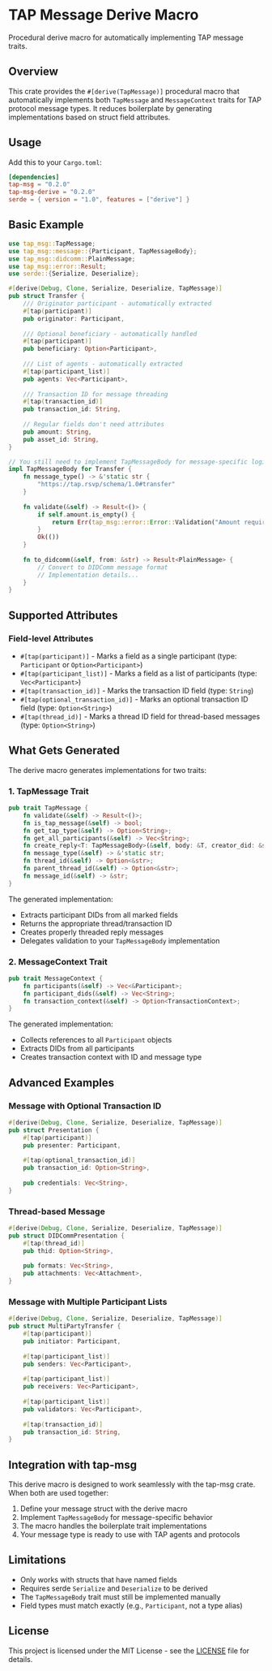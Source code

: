 # TAP Message Derive Macro

Procedural derive macro for automatically implementing TAP message traits.

## Overview

This crate provides the `#[derive(TapMessage)]` procedural macro that automatically implements both `TapMessage` and `MessageContext` traits for TAP protocol message types. It reduces boilerplate by generating implementations based on struct field attributes.

## Usage

Add this to your `Cargo.toml`:

```toml
[dependencies]
tap-msg = "0.2.0"
tap-msg-derive = "0.2.0"
serde = { version = "1.0", features = ["derive"] }
```

## Basic Example

```rust
use tap_msg::TapMessage;
use tap_msg::message::{Participant, TapMessageBody};
use tap_msg::didcomm::PlainMessage;
use tap_msg::error::Result;
use serde::{Serialize, Deserialize};

#[derive(Debug, Clone, Serialize, Deserialize, TapMessage)]
pub struct Transfer {
    /// Originator participant - automatically extracted
    #[tap(participant)]
    pub originator: Participant,
    
    /// Optional beneficiary - automatically handled
    #[tap(participant)]
    pub beneficiary: Option<Participant>,
    
    /// List of agents - automatically extracted
    #[tap(participant_list)]
    pub agents: Vec<Participant>,
    
    /// Transaction ID for message threading
    #[tap(transaction_id)]
    pub transaction_id: String,
    
    // Regular fields don't need attributes
    pub amount: String,
    pub asset_id: String,
}

// You still need to implement TapMessageBody for message-specific logic
impl TapMessageBody for Transfer {
    fn message_type() -> &'static str {
        "https://tap.rsvp/schema/1.0#transfer"
    }
    
    fn validate(&self) -> Result<()> {
        if self.amount.is_empty() {
            return Err(tap_msg::error::Error::Validation("Amount required".to_string()));
        }
        Ok(())
    }
    
    fn to_didcomm(&self, from: &str) -> Result<PlainMessage> {
        // Convert to DIDComm message format
        // Implementation details...
    }
}
```

## Supported Attributes

### Field-level Attributes

- `#[tap(participant)]` - Marks a field as a single participant (type: `Participant` or `Option<Participant>`)
- `#[tap(participant_list)]` - Marks a field as a list of participants (type: `Vec<Participant>`)
- `#[tap(transaction_id)]` - Marks the transaction ID field (type: `String`)
- `#[tap(optional_transaction_id)]` - Marks an optional transaction ID field (type: `Option<String>`)
- `#[tap(thread_id)]` - Marks a thread ID field for thread-based messages (type: `Option<String>`)

## What Gets Generated

The derive macro generates implementations for two traits:

### 1. TapMessage Trait

```rust
pub trait TapMessage {
    fn validate(&self) -> Result<()>;
    fn is_tap_message(&self) -> bool;
    fn get_tap_type(&self) -> Option<String>;
    fn get_all_participants(&self) -> Vec<String>;
    fn create_reply<T: TapMessageBody>(&self, body: &T, creator_did: &str) -> Result<PlainMessage>;
    fn message_type(&self) -> &'static str;
    fn thread_id(&self) -> Option<&str>;
    fn parent_thread_id(&self) -> Option<&str>;
    fn message_id(&self) -> &str;
}
```

The generated implementation:
- Extracts participant DIDs from all marked fields
- Returns the appropriate thread/transaction ID
- Creates properly threaded reply messages
- Delegates validation to your `TapMessageBody` implementation

### 2. MessageContext Trait

```rust
pub trait MessageContext {
    fn participants(&self) -> Vec<&Participant>;
    fn participant_dids(&self) -> Vec<String>;
    fn transaction_context(&self) -> Option<TransactionContext>;
}
```

The generated implementation:
- Collects references to all `Participant` objects
- Extracts DIDs from all participants
- Creates transaction context with ID and message type

## Advanced Examples

### Message with Optional Transaction ID

```rust
#[derive(Debug, Clone, Serialize, Deserialize, TapMessage)]
pub struct Presentation {
    #[tap(participant)]
    pub presenter: Participant,
    
    #[tap(optional_transaction_id)]
    pub transaction_id: Option<String>,
    
    pub credentials: Vec<String>,
}
```

### Thread-based Message

```rust
#[derive(Debug, Clone, Serialize, Deserialize, TapMessage)]
pub struct DIDCommPresentation {
    #[tap(thread_id)]
    pub thid: Option<String>,
    
    pub formats: Vec<String>,
    pub attachments: Vec<Attachment>,
}
```

### Message with Multiple Participant Lists

```rust
#[derive(Debug, Clone, Serialize, Deserialize, TapMessage)]
pub struct MultiPartyTransfer {
    #[tap(participant)]
    pub initiator: Participant,
    
    #[tap(participant_list)]
    pub senders: Vec<Participant>,
    
    #[tap(participant_list)]
    pub receivers: Vec<Participant>,
    
    #[tap(participant_list)]
    pub validators: Vec<Participant>,
    
    #[tap(transaction_id)]
    pub transaction_id: String,
}
```

## Integration with tap-msg

This derive macro is designed to work seamlessly with the tap-msg crate. When both are used together:

1. Define your message struct with the derive macro
2. Implement `TapMessageBody` for message-specific behavior
3. The macro handles the boilerplate trait implementations
4. Your message type is ready to use with TAP agents and protocols

## Limitations

- Only works with structs that have named fields
- Requires serde `Serialize` and `Deserialize` to be derived
- The `TapMessageBody` trait must still be implemented manually
- Field types must match exactly (e.g., `Participant`, not a type alias)

## License

This project is licensed under the MIT License - see the [LICENSE](../LICENSE-MIT) file for details.